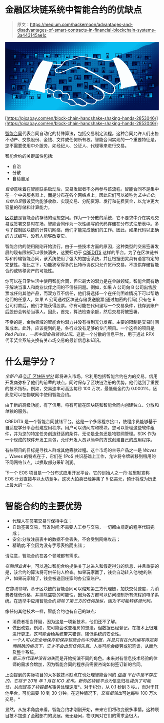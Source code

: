 # 金融区块链系统中智能合约的优缺点

> 原文：<https://medium.com/hackernoon/advantages-and-disadvantages-of-smart-contracts-in-financial-blockchain-systems-3a443145ae1c>

![](img/d826cf5c08bcfd100251b7a221034f22.png)

[https://pixabay.com/en/block-chain-handshake-shaking-hands-2853046/](https://pixabay.com/en/block-chain-handshake-shaking-hands-2853046/)

[智能合同](https://blockgeeks.com/guides/smart-contracts/)代表合同自动化的特殊算法，包括交易制定流程。这种合同允许人们出售不动产、交换股份、金钱、文件或任何所有权。智能合同实现的一个重要特征是，您不需要使用中介服务，如经纪人、公证人、代理等来进行交易。

智能合约的关键属性包括:

*   自治
*   分散
*   自给自足

*自治*意味着在智能联系启动后，交易发起者不必再参与该流程。智能合同不是集中在一个中央服务器上，而是分布在各个网络点上，因此它们可以被称为*去中心化*。*自给自足*假设契约能够收款、实现交易、分配资源、发行和花费资金，以允许更大容量的存储和计算能力。

[区块链](https://blockgeeks.com/guides/what-is-blockchain-technology/)是智能合约存储的理想空间。作为一个分散的系统，它不要求中介在实现交易或签署交易时在场。智能合同作为一次性编写的代码存储在分布式注册表中。多亏了控制区块链的计算机网络，他们才能完成他们的工作。因此，如果代码以正确的方式编写，没有人能够改变它。

智能合约的使用刚刚开始流行。由于一些技术方面的原因，这种类型的交易签署发展的现有限制可以很快消失，这要归功于 [CREDITS](https://credits.com/en) 这样的平台。为了在区块链书写和传输智能合同，该系统使用了强大的加密系统，并且根据图灵具有语言特定的完整性。相比之下，功能狭窄得多的比特币协议只允许货币交易，不提供存储智能合约或转移资产的可能性。

你可以在日常生活中使用智能合同，但它最大的潜力是在金融领域。智能合同有助于解决当事人和商业伙伴之间的不信任问题。例如，如果 A 公司向 B 公司出售股票或任何其他产品，而双方互不信任，他们将选择一个在任何困难情况下可以帮助他们的任意人。如果 A 公司通过区块链存储发送股票(通过加密的代码),只有在 B 公司付款后，他们才能获得股票。你有可能在代码里写一个交易条件，钱存到账户后股份会转给当事人。因此，首先，算法检查余额，然后交易将被签署。

不幸的是，金融领域的智能合约潜力并没有得到充分发挥。主要的限制是交易时间和成本。此外，应该提到的是，各行业没有足够的专门项目。一个这样的项目是 *Red Pulse，一家中国金融咨询公司*。这是一个分散的信息平台，用于通过 RPX 代币奖金系统交换有关市场交易的最新信息和知识。

# 什么是学分？

*全新产品* [DLT 区块链*学分*](https://credits.com/en) 即将进入市场。它利用包括智能合约在内的交易。信用开发商弥补了他们的前辈的缺点，同时保存了区块链注册的优势。他们达到了重要的技术指标。例如，交易速率可高达每秒 100 万次，最低佣金约为 0.0001%，因此您可以在物联网中使用智能合约。

由于新的高级功能，有了信用，将有可能在区块链和智能合同内创建独立、分散和单独的服务。

CREDITS 是一个智能合同就绪平台。这是一个多级程序接口，使程序员能够基于自适应学分平台创建应用程序。用户可以访问库和模块。您可以管理这些软件组件，并为您的特定任务创造舒适的条件，无论是业务还是物联网管理。SDK 作为一个现成的软件开发工具包，允许开发人员以简单的方式创建自己的应用程序。

有些项目的目标是寻找人群或其他筹款过程。这个市场的主导产品之一是 *Waves* 。Waves 的特点在于，它们在 1PoS 共识基础上工作，允许将令牌转移到租用的不同网络节点，以换取部分采矿利润。

下一个 EOS 项目是一个分布式应用开发平台。它的创始人之一丹·拉里默宣称 EOS 计划直接与以太坊竞争。这次大拍卖已经筹集了 5 亿美元，预计将成为历史上最大的一次。

# **智能合约的主要优势**

*   代理人在签署交易时保持中立；
*   自动签署交易，节省时间:不需要人工参与交易，一切都由规定的程序代码完成；
*   安全:分散注册表中的数据不会丢失，不会受到网络攻击；
*   精确度:不会因为没有手写表格而出错；

请注意，智能合约在各个领域都有需求。

*在赌博业务*中，可以通过智能合约提供关于总进入和假定得分的信息，并且重要的是，该合约的算法将可供任何人检查。如果玩家赢了，钱会自动转入他/她的账户，如果玩家输了，钱会被送回庄家的办公室账户。

*在物流领域*，基于区块链的智能合同可以缩短第三方代理链，加快交付速度，为消费者降低价格，并排除盗窃的可能性，因为各方都可以访问控制所有流程的电子系统。在选举中应用智能合约*排除了第三方的任何操纵，因为不可能转移源代码。*

像任何其他技术一样，智能合约也有自己的缺点:

*   消费者相当怀疑，因为这是一项新技术，他们还不了解。
*   做出改变。例如，您可能会改变租房的想法，但数据已经登记，在技术上很难进行更正。这可能会给系统带来错误，降低系统的安全性。
*   *一个人可以安全地保存和保存智能合约中的数据，并且只有在代码编写得完美而精确的情况下，它才不会出现任何失真*。人类可能会疲劳或犯笔误，从而危及整个系统。
*   *第三方代理并没有消失*而是开始扮演不同的角色。未来对有信息技术经验的律师的需求会增加，因为智能合同的程序员需要咨询如何签订新的合同。

上面提到的实际项目的大多数技术缺点在也处理智能合同的 [*信用*](https://credits.com/en) *平台中是不存在的。它将于 2018 年 1 月在 ICO 发布。新的区块链平台为*信息归档*提供了可能性，从而提高了块容量和*事务处理速度*。对于积分，从 0.1 秒到 3 秒。，而对于其他平台，可能需要 10 到 30 分钟。在这种情况下，*交易量输出*可达每秒 100 万次交易。*

显然，从技术角度来看，智能合约才刚刚开始，未来它们将改变很多事情。这种项目技术加速了金融部门的发展。毫无疑问，物联网对它们的需求会很大。